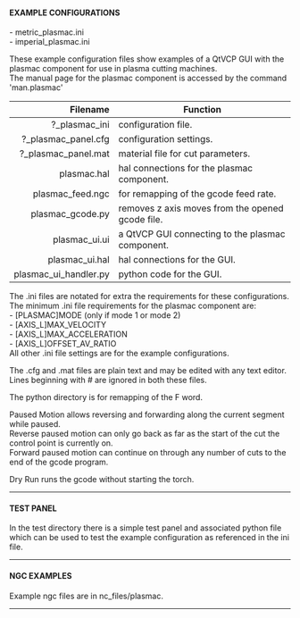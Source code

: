 #### EXAMPLE CONFIGURATIONS  
\- metric_plasmac.ini  
\- imperial_plasmac.ini  

These example configuration files show examples of a QtVCP GUI with the plasmac component for use in plasma cutting machines.  
The manual page for the plasmac component is accessed by the command 'man.plasmac'  


Filename|Function
---:|---
?_plasmac_ini|configuration file.
?_plasmac_panel.cfg|configuration settings.
?_plasmac_panel.mat|material file for cut parameters.
plasmac.hal|hal connections for the plasmac component.
plasmac_feed.ngc|for remapping of the gcode feed rate.
plasmac_gcode.py|removes z axis moves from the opened gcode file.
plasmac_ui.ui|a QtVCP GUI connecting to the plasmac component.
plasmac_ui.hal|hal connections for the GUI.
plasmac_ui_handler.py|python code for the GUI.

The .ini files are notated for extra the requirements for these configurations.  
The minimum .ini file requirements for the plasmac component are:  
\- [PLASMAC]MODE (only if mode 1 or mode 2)  
\- [AXIS_L]MAX_VELOCITY  
\- [AXIS_L]MAX_ACCELERATION  
\- [AXIS_L]OFFSET_AV_RATIO  
All other .ini file settings are for the example configurations.  

The .cfg  and .mat files are plain text and may be edited with any text editor.  
Lines beginning with # are ignored in both these files.  

The python directory is for remapping of the F word.  

Paused Motion allows reversing and forwarding along the current segment while paused.  
Reverse paused motion can only go back as far as the start of the cut the control point is currently on.  
Forward paused motion can continue on through any number of cuts to the end of the gcode program.  

Dry Run runs the gcode without starting the torch.  

***  
#### TEST PANEL  

In the test directory there is a simple test panel and associated python file which can be used to test the example configuration as referenced in the ini file.  

***  
#### NGC EXAMPLES  

Example ngc files are in nc_files/plasmac.  

***  

